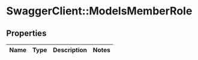 # SwaggerClient::ModelsMemberRole

## Properties
Name | Type | Description | Notes
------------ | ------------- | ------------- | -------------


